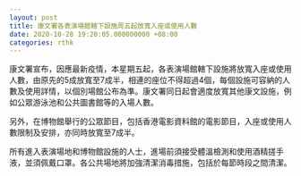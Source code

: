 ```yaml
---
layout: post
title: 康文署各表演場館轄下設施周五起放寬入座或使用人數
date: 2020-10-28 19:20:05.000000000 +08:00
categories: rthk
---
```


康文署宣布，因應最新疫情，本星期五起，各表演場館轄下設施將放寬入座或使用人數，由原先的5成放寬至7成半，相連的座位不得超過4個，每個設施可容納的人數及使用詳情，以個別場館公布為準。康文署同日起會適度放寬其他康文設施，例如公眾游泳池和公共圖書館等的入場人數。

另外，在博物館舉行的公眾節目，包括香港電影資料館的電影節目，入座或使用人數限制及安排，亦同時放寬至7成半。

所有進入表演場地和博物館設施的人士，進場前須接受體溫檢測和使用酒精搓手液，並須佩戴口罩。各公共場地將加強清潔消毒措施，包括於每節時段之間清潔。
